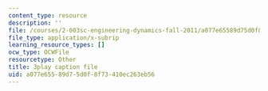 ```yaml
---
content_type: resource
description: ''
file: /courses/2-003sc-engineering-dynamics-fall-2011/a077e65589d75d0f8f73410ec263eb56_PZ1zxBO1kO8.vtt
file_type: application/x-subrip
learning_resource_types: []
ocw_type: OCWFile
resourcetype: Other
title: 3play caption file
uid: a077e655-89d7-5d0f-8f73-410ec263eb56
---
```

